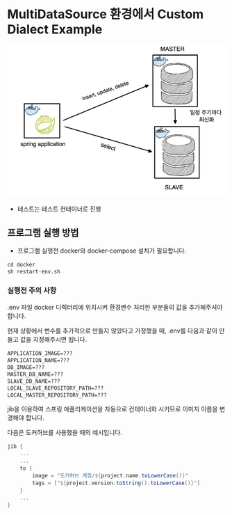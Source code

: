 # MultiDataSource 환경에서 Custom Dialect Example

![img.png](image/img.png)

- 테스트는 테스트 컨테이너로 진행

## 프로그램 실행 방법
* 프로그램 실행전 docker와 docker-compose 설치가 필요합니다.

```shell
cd docker
sh restart-env.sh
```

### 실행전 주의 사항
.env 파일 docker 디렉터리에 위치시켜 환경변수 처리한 부분들의 값을 추가해주셔야 합니다.

현재 상황에서 변수를 추가적으로 만들지 않았다고 가정했을 때, .env를 다음과 같이 만들고 값을 지정해주시면 됩니다. 

```dotenv
APPLICATION_IMAGE=???
APPLICATION_NAME=???
DB_IMAGE=???
MASTER_DB_NAME=???
SLAVE_DB_NAME=???
LOCAL_SLAVE_REPOSITORY_PATH=???
LOCAL_MASTER_REPOSITORY_PATH=???
```

jib을 이용하여 스프링 애플리케이션을 자동으로 컨테이너화 시키므로 이미지 이름을 변경해야 합니다. 

다음은 도커허브를 사용했을 때의 예시입니다.

```groovy
jib {
    ...
    ...
    to {
        image = "도커허브 계정/${project.name.toLowerCase()}"
        tags = ["${project.version.toString().toLowerCase()}"]
    }
    ...
}
```